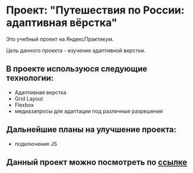 
# Проект: "Путешествия по России: адаптивная вёрстка"

Это учебный проект на ЯндексПрактикум. 

Цель данного проекта - изучение адаптивной верстки.

## В проекте используюся следующие технологии:

* Адаптивная верстка
* Grid Layout
* Flexbox
* медиазапросы для адаптации под различные разрешения

## Дальнейшие планы на улучшение проекта:
- подключение JS

## Данный проект можно поcмотреть по [ссылке](https://alina777ps.github.io/russian-travel)

